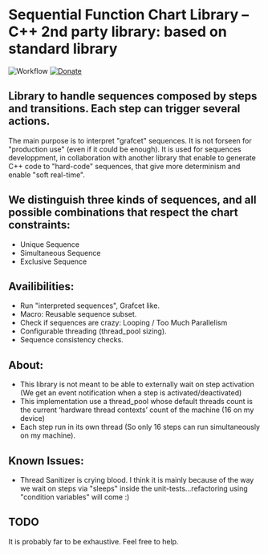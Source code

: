 # Sequential Function Chart Library – C++ 2nd party library: based on standard library

![Workflow](https://github.com/Ceber/sfc/actions/workflows/cmake-single-platform.yml/badge.svg)
[![Donate](https://img.shields.io/badge/Donate-PayPal-green.svg)](https://paypal.me/ceber68)

## Library to handle sequences composed by steps and transitions. Each step can trigger several actions.
The main purpose is to interpret "grafcet" sequences. It is not forseen for "production use" (even if it could be enough).
It is used for sequences developpment, in collaboration with another library that enable to generate C++ code to "hard-code" sequences, that give more determinism and enable "soft real-time".

## We distinguish three kinds of sequences, and all possible combinations that respect the chart constraints:
- Unique Sequence
- Simultaneous Sequence
- Exclusive Sequence

 ## Availibilities:
- Run "interpreted sequences", Grafcet like.
- Macro: Reusable sequence subset.
- Check if sequences are crazy: Looping / Too Much Parallelism
- Configurable threading (thread_pool sizing).
- Sequence consistency checks.

## About:
- This library is not meant to be able to externally wait on step activation (We get an event notification when a step is activated/deactivated)
- This implementation use a thread_pool whose default threads count is the current ‘hardware thread contexts’ count of the machine (16 on my device)
- Each step run in its own thread (So only 16 steps can run simultaneously on my machine).

## Known Issues:
- Thread Sanitizer is crying blood. I think it is mainly because of the way we wait on steps via "sleeps" inside the unit-tests...refactoring using "condition variables" will come :)

## TODO
It is probably far to be exhaustive. Feel free to help.

